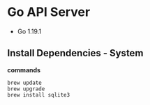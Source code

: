 # Go API Server
*   Go 1.19.1

## Install Dependencies - System

**commands**

    brew update
    brew upgrade
    brew install sqlite3
